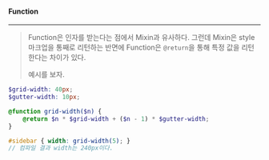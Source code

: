 #### Function

------

> Function은 인자를 받는다는 점에서 Mixin과 유사하다. 그런데 Mixin은 style 마크업을 통째로 리턴하는 반면에 Function은 `@return`을 통해 특정 값을 리턴한다는 차이가 있다.
>
> 예시를 보자.

```scss
$grid-width: 40px;
$gutter-width: 10px;

@function grid-width($n) {
    @return $n * $grid-width + ($n - 1) * $gutter-width;
}

#sidebar { width: grid-width(5); }
// 컴파일 결과 width는 240px이다.
```

